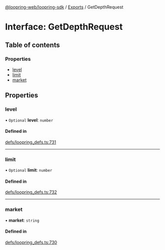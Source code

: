 [@loopring-web/loopring-sdk](../README.md) / [Exports](../modules.md) / GetDepthRequest

# Interface: GetDepthRequest

## Table of contents

### Properties

- [level](GetDepthRequest.md#level)
- [limit](GetDepthRequest.md#limit)
- [market](GetDepthRequest.md#market)

## Properties

### level

• `Optional` **level**: `number`

#### Defined in

[defs/loopring_defs.ts:731](https://github.com/Loopring/loopring_sdk/blob/81e0b16/src/defs/loopring_defs.ts#L731)

___

### limit

• `Optional` **limit**: `number`

#### Defined in

[defs/loopring_defs.ts:732](https://github.com/Loopring/loopring_sdk/blob/81e0b16/src/defs/loopring_defs.ts#L732)

___

### market

• **market**: `string`

#### Defined in

[defs/loopring_defs.ts:730](https://github.com/Loopring/loopring_sdk/blob/81e0b16/src/defs/loopring_defs.ts#L730)
